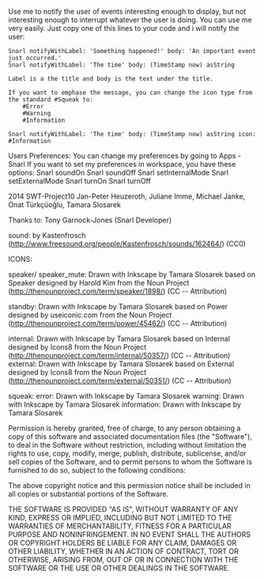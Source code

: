 Use me to notify the user of events interesting enough to display, but not interesting enough to interrupt whatever the user is doing. You can use me very easily. Just copy one of this lines to your code and i will notify the user:
	
	Snarl notifyWithLabel: 'Something happened!' body: 'An important event just occurred.'
	Snarl notifyWithLabel: 'The time' body: (TimeStamp now) asString
	
	Label is a the title and body is the text under the title.
	
	If you want to emphase the message, you can change the icon type from the standard #Squeak to: 
		#Error 
		#Warning
		#Information
	
	Snarl notifyWithLabel: 'The time' body: (TimeStamp now) asString icon: #Information
		
	
Users Preferences:
	You can change my preferences by going to Apps - Snarl
	If you want to set my preferences in workspace, you have these options:
		Snarl soundOn
		Snarl soundOff
		Snarl setInternalMode 
		Snarl setExternalMode 
		Snarl turnOn
		Snarl turnOff
	

2014 SWT-Project10
Jan-Peter Heuzeroth, Juliane Imme, Michael Janke,
Onat Türkçüoğlu, Tamara Slosarek

Thanks to: Tony Garnock-Jones (Snarl Developer)

sound: by Kastenfrosch (http://www.freesound.org/people/Kastenfrosch/sounds/162464/) (CC0)

ICONS:

speaker/ speaker_mute: Drawn with Inkscape by Tamara Slosarek based on Speaker designed by Harold Kim from the Noun Project (http://thenounproject.com/term/speaker/1898/) (CC -- Attribution)

standby: Drawn with Inkscape by Tamara Slosarek based on Power designed by useiconic.com from the Noun Project (http://thenounproject.com/term/power/45462/) (CC -- Attribution)

internal: Drawn with Inkscape by Tamara Slosarek based on Internal designed by Icons8 from the Noun Project (http://thenounproject.com/term/internal/50357/) (CC -- Attribution)
external: Drawn with Inkscape by Tamara Slosarek based on External designed by Icons8 from the Noun Project (http://thenounproject.com/term/external/50351/) (CC -- Attribution)

squeak: 
error: Drawn with Inkscape by Tamara Slosarek
warning: Drawn with Inkscape by Tamara Slosarek
information: Drawn with Inkscape by Tamara Slosarek



Permission is hereby granted, free of charge, to any person obtaining a copy
of this software and associated documentation files (the "Software"), to deal
in the Software without restriction, including without limitation the rights
to use, copy, modify, merge, publish, distribute, sublicense, and/or sell
copies of the Software, and to permit persons to whom the Software is
furnished to do so, subject to the following conditions:

The above copyright notice and this permission notice shall be included in
all copies or substantial portions of the Software.

THE SOFTWARE IS PROVIDED "AS IS", WITHOUT WARRANTY OF ANY KIND, EXPRESS OR
IMPLIED, INCLUDING BUT NOT LIMITED TO THE WARRANTIES OF MERCHANTABILITY,
FITNESS FOR A PARTICULAR PURPOSE AND NONINFRINGEMENT. IN NO EVENT SHALL THE
AUTHORS OR COPYRIGHT HOLDERS BE LIABLE FOR ANY CLAIM, DAMAGES OR OTHER
LIABILITY, WHETHER IN AN ACTION OF CONTRACT, TORT OR OTHERWISE, ARISING FROM,
OUT OF OR IN CONNECTION WITH THE SOFTWARE OR THE USE OR OTHER DEALINGS IN
THE SOFTWARE.